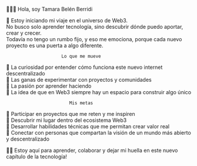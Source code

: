🙋🏽‍♀️ Hola, soy Tamara Belén Berridi  

🚀 Estoy iniciando mi viaje en el universo de Web3.  
No busco solo aprender tecnología, sino descubrir dónde puedo aportar, crear y crecer.  
Todavía no tengo un rumbo fijo, y eso me emociona, porque cada nuevo proyecto es una puerta a algo diferente.  

                         Lo que me mueve
🌱 La curiosidad por entender cómo funciona este nuevo internet descentralizado  
🌱 Las ganas de experimentar con proyectos y comunidades  
🌱 La pasión por aprender haciendo  
🌱 La idea de que en Web3 siempre hay un espacio para construir algo único  

                            Mis metas
🎯 Participar en proyectos que me reten y me inspiren  
🎯 Descubrir mi lugar dentro del ecosistema Web3  
🎯 Desarrollar habilidades técnicas que me permitan crear valor real  
🎯 Conectar con personas que compartan la visión de un mundo más abierto y descentralizado  

⛓️‍💥 Estoy aquí para aprender, colaborar y dejar mi huella en este nuevo capítulo de la tecnología!

